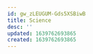 ```yaml
---
id: gw_zLEUGUM-Gds5XSBiwB
title: Science
desc: ''
updated: 1639762693865
created: 1639762693865
---
```


